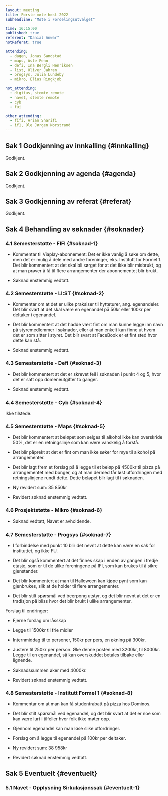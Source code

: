 ```yaml
---
layout: meeting
title: Første møte høst 2022
subheadline: "Møte i Fordelingsutvalget"

time: 16:15:00
published: true
referent: "Danial Anwar"
notReferat: true

attending:
  - dagen, Jonas Sandstad
  - maps, Asle Fenn
  - defi, Ina Bergli Henriksen
  - list, Oliver Jahren
  - progsys, Julia Lundeby
  - mikro, Elias Ringkjøb

not_attending:
  - digitus, stemte remote
  - navet, stemte remote
  - cyb
  - fui

other_attending:
  - fifi, Arian Sharifi
  - if1, Ole Jørgen Norstrand
---
```


## Sak 1 Godkjenning av innkalling {#innkalling}

Godkjent.

## Sak 2 Godkjenning av agenda {#agenda}

Godkjent.

## Sak 3 Godkjenning av referat {#referat}

Godkjent.

## Sak 4 Behandling av søknader {#soknader}

### 4.1 Semesterstøtte - FIFI {#soknad-1}

- Kommentar til Viaplay-abonnement: Det er ikke vanlig å søke om dette, men det er mulig å dele med andre foreninger, eks. Institutt for Formel 1. Det blir kommentert at det skal bli sørget for at det ikke blir misbrukt, og at man prøver å få til flere arrangementer der abonnementet blir brukt.

- Søknad enstemmig vedtatt.

### 4.2 Semesterstøtte - LI:ST {#soknad-2}

- Kommentar om at det er ulike praksiser til hytteturer, ang. egenandeler. Det blir svart at det skal være en egenandel på 50kr eller 100kr per deltaker i egenandel.
- Det blir kommentert at det hadde vært fint om man kunne legge inn navn på styremedlemmer i søknader, eller at man enkelt kan finne ut hvem det er som sitter i styret. Det blir svart at FaceBook er et fint sted hvor dette kan stå.

- Søknad enstemmig vedtatt.

### 4.3 Semesterstøtte - Defi {#soknad-3}

- Det blir kommentert at det er skrevet feil i søknaden i punkt 4 og 5, hvor det er satt opp domeneutgifter to ganger.

- Søknad enstemmig vedtatt.

### 4.4 Semesterstøtte - Cyb {#soknad-4}

Ikke tilstede.

### 4.5 Semesterstøtte - Maps {#soknad-5}

- Det blir kommentert at beløpet som selges til alkohol ikke kan overskride 50%, det er en retningslinje som kan være vanskelig å forstå.
- Det blir påprekt at det er fint om man ikke søker for mye til alkohol på arrangementer.

- Det blir lagt frem et forslag på å legge til et beløp på 4500kr til pizza på arrangementet med bonger, og at man dermed får løst utfordringen med retningslinjene rundt dette. Dette beløpet blir lagt til i søknaden.

- Ny revidert sum: 35 850kr

- Revidert søknad enstemmig vedtatt.

### 4.6 Prosjektstøtte - Mikro {#soknad-6}

- Søknad vedtatt, Navet er avholdende.

### 4.7 Semesterstøtte - Progsys {#soknad-7}

- I forbindelse med punkt 10 blir det nevnt at dette kan være en sak for instituttet, og ikke FU.
- Det blir også kommentert at det finnes skap i enden av gangen i tredje etasje, som er til de ulike foreningene på IFI, som kan brukes til å sikre gjenstander.

- Det blir kommentert at man til Halloween kan kjøpe pynt som kan gjenbrukes, slik at de holder til flere arrangementer.
- Det blir stilt spørsmål ved beerpong utstyr, og det blir nevnt at det er en tradisjon på bliss hvor det blir brukt i ulike arrangementer.

Forslag til endringer:

- Fjerne forslag om låsskap
- Legge til 1500kr til frie midler
- Internmiddag til to personer, 150kr per pers, en økning på 300kr.
- Justere til 250kr per person. Øke denne posten med 3200kr, til 8000kr. Legge til en egenandel, så kan overskuddet betales tilbake eller lignende.
- Søknadssummen øker med 4000kr.

- Revidert søknad enstemmig vedtatt.

### 4.8 Semesterstøtte - Institutt Formel 1 {#soknad-8}

- Kommentar om at man kan få studentrabatt på pizza hos Dominos.
- Det blir stilt spørsmål ved egenandel, og det blir svart at det er noe som kan være lurt i tilfeller hvor folk ikke møter opp.
- Gjennom egenandel kan man løse slike utfordringer.

- Forslag om å legge til egenandel på 100kr per deltaker.

- Ny revidert sum: 38 958kr

- Revidert søknad enstemmig vedtatt.

## Sak 5 Eventuelt {#eventuelt}

### 5.1 Navet - Opplysning Sirkulasjonssak {#eventuelt-1}
